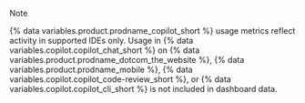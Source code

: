 > [!NOTE]
> {% data variables.product.prodname_copilot_short %} usage metrics reflect activity in supported IDEs only. Usage in {% data variables.copilot.copilot_chat_short %} on {% data variables.product.prodname_dotcom_the_website %}, {% data variables.product.prodname_mobile %}, {% data variables.copilot.copilot_code-review_short %}, or {% data variables.copilot.copilot_cli_short %} is not included in dashboard data.
